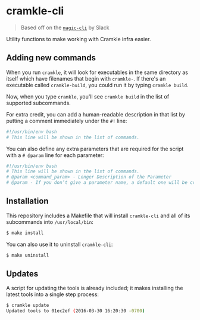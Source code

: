 # cramkle-cli

> Based off on the [`magic-cli`](https://github.com/slackhq/magic-cli) by Slack

Utility functions to make working with Cramkle infra easier.

## Adding new commands

When you run `cramkle`, it will look for executables in the same directory as itself which have filenames that begin with `cramkle-`. If there's an executable called `cramkle-build`, you could run it by typing `cramkle build`.

Now, when you type `cramkle`, you'll see `cramkle build` in the list of supported subcommands. 

For extra credit, you can add a human-readable description in that list by putting a comment immediately under the `#!` line:

```bash
#!/usr/bin/env bash
# This line will be shown in the list of commands.
```

You can also define any extra parameters that are required for the script with a `# @param` line for each parameter:

```bash
#!/usr/bin/env bash
# This line will be shown in the list of commands.
# @param <command_param> - Longer Description of the Parameter
# @param - If you don’t give a parameter name, a default one will be created for you
```

## Installation

This repository includes a Makefile that will install `cramkle-cli` and all of its subcommands into `/usr/local/bin`:

```bash
$ make install
```

You can also use it to uninstall `cramkle-cli`:

```bash
$ make uninstall
```

## Updates

A script for updating the tools is already included; it makes installing the latest tools into a single step process:

```bash
$ cramkle update
Updated tools to 01ec2ef (2016-03-30 16:20:30 -0700)
```
